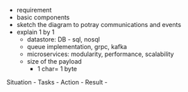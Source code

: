 - requirement 
- basic components
- sketch the diagram to potray communications and events
- explain 1 by 1
    - datastore: DB - sql, nosql
    - queue implementation, grpc, kafka
    - microservices: modularity, performance, scalability
    - size of the payload
        - 1 char= 1 byte

Situation - 
Tasks - 
Action - 
Result - 
